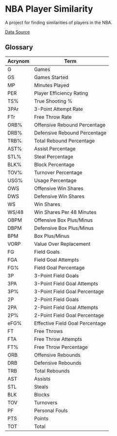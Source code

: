 # NBA Player Similarity

A project for finding similarities of players in the NBA.

[Data Source](https://www.kaggle.com/drgilermo/nba-players-stats/data)


## Glossary

Acrynom | Term |
------- | ---- |
G | Games | N/A
GS | Games Started | N\A
MP |  Minutes Played
PER | Player Efficiency Rating
TS% | True Shooting %
3PAr | 3-Point Attempt Rate
FTr | Free Throw Rate
ORB% | Offensive Rebound Percentage
DRB% | Defensive Rebound Percentage
TRB% | Total Rebound Percentage
AST% | Assist Percentage
STL% | Steal Percentage
BLK% | Block Percentage
TOV% | Turnover Percentage
USG% | Usage Percentage
OWS | Offensive Win Shares
DWS | Defensive Win Shares
WS | Win Shares
WS/48 | Win Shares Per 48 Minutes
OBPM | Offensive Box Plus/Minus
DBPM | Defensive Box Plus/Minus
BPM | Box Plus/Minus
VORP | Value Over Replacement
FG | Field Goals
FGA | Field Goal Attempts
FG% | Field Goal Percentage
3P | 3-Point Field Goals
3PA | 3-Point Field Goal Attempts
3P% | 3-Point Field Goal Percentage
2P | 2-Point Field Goals
2PA | 2-Point Field Goal Attempts
2P% | 2-Point Field Goal Percentage
eFG% | Effective Field Goal Percentage
FT | Free Throws
FTA | Free Throw Attempts
FT% | Free Throw Percentage
ORB | Offensive Rebounds
DRB | Defensive Rebounds
TRB | Total Rebounds
AST | Assists
STL | Steals
BLK | Blocks
TOV | Turnovers
PF | Personal Fouls
PTS | Points
TOT | Total